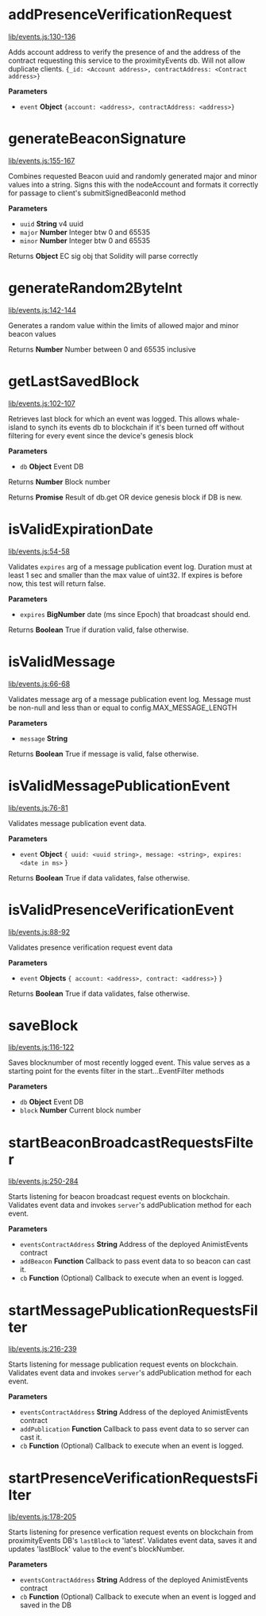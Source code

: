 # addPresenceVerificationRequest

[lib/events.js:130-136](https://github.com/animist-io/whale-island/blob/9f1f064020cded52f9f1787ceb2801ddb5659491/lib/events.js#L130-L136 "Source code on GitHub")

Adds account address to verify the presence of and the address of the contract requesting this service 
to the proximityEvents db. Will not allow duplicate clients.
`{_id: <Account address>, contractAddress: <Contract address>}`

**Parameters**

-   `event` **Object** `{account: <address>, contractAddress: <address>}`

# generateBeaconSignature

[lib/events.js:155-167](https://github.com/animist-io/whale-island/blob/9f1f064020cded52f9f1787ceb2801ddb5659491/lib/events.js#L155-L167 "Source code on GitHub")

Combines requested Beacon uuid and randomly generated major and minor
values into a string. Signs this with the nodeAccount and formats it correctly
for passage to client's submitSignedBeaconId method

**Parameters**

-   `uuid` **String** v4 uuid
-   `major` **Number** Integer btw 0 and 65535
-   `minor` **Number** Integer btw 0 and 65535

Returns **Object** EC sig obj that Solidity will parse correctly

# generateRandom2ByteInt

[lib/events.js:142-144](https://github.com/animist-io/whale-island/blob/9f1f064020cded52f9f1787ceb2801ddb5659491/lib/events.js#L142-L144 "Source code on GitHub")

Generates a random value within the limits of allowed major and minor beacon values

Returns **Number** Number between 0 and 65535 inclusive

# getLastSavedBlock

[lib/events.js:102-107](https://github.com/animist-io/whale-island/blob/9f1f064020cded52f9f1787ceb2801ddb5659491/lib/events.js#L102-L107 "Source code on GitHub")

Retrieves last block for which an event was logged. This allows whale-island to synch its 
events db to blockchain if it's been turned off without filtering for every event since
the device's genesis block

**Parameters**

-   `db` **Object** Event DB

Returns **Number** Block number

Returns **Promise** Result of db.get OR device genesis block if DB is new.

# isValidExpirationDate

[lib/events.js:54-58](https://github.com/animist-io/whale-island/blob/9f1f064020cded52f9f1787ceb2801ddb5659491/lib/events.js#L54-L58 "Source code on GitHub")

Validates `expires` arg of a message publication event log. Duration must at least 1 sec and 
smaller than the max value of uint32. If expires is before now, this test will return false.

**Parameters**

-   `expires` **BigNumber** date (ms since Epoch) that broadcast should end.

Returns **Boolean** True if duration valid, false otherwise.

# isValidMessage

[lib/events.js:66-68](https://github.com/animist-io/whale-island/blob/9f1f064020cded52f9f1787ceb2801ddb5659491/lib/events.js#L66-L68 "Source code on GitHub")

Validates message arg of a message publication event log. Message must be non-null and
less than or equal to config.MAX_MESSAGE_LENGTH

**Parameters**

-   `message` **String** 

Returns **Boolean** True if message is valid, false otherwise.

# isValidMessagePublicationEvent

[lib/events.js:76-81](https://github.com/animist-io/whale-island/blob/9f1f064020cded52f9f1787ceb2801ddb5659491/lib/events.js#L76-L81 "Source code on GitHub")

Validates message publication event data.

**Parameters**

-   `event` **Object** `{ uuid: <uuid string>, message: <string>, expires: <date in ms>` }

Returns **Boolean** True if data validates, false otherwise.

# isValidPresenceVerificationEvent

[lib/events.js:88-92](https://github.com/animist-io/whale-island/blob/9f1f064020cded52f9f1787ceb2801ddb5659491/lib/events.js#L88-L92 "Source code on GitHub")

Validates presence verification request event data

**Parameters**

-   `event` **Objects** `{ account: <address>, contract: <address>}` }

Returns **Boolean** True if data validates, false otherwise.

# saveBlock

[lib/events.js:116-122](https://github.com/animist-io/whale-island/blob/9f1f064020cded52f9f1787ceb2801ddb5659491/lib/events.js#L116-L122 "Source code on GitHub")

Saves blocknumber of most recently logged event. This value serves as a starting point for the 
events filter in the start...EventFilter methods

**Parameters**

-   `db` **Object** Event DB
-   `block` **Number** Current block number

# startBeaconBroadcastRequestsFilter

[lib/events.js:250-284](https://github.com/animist-io/whale-island/blob/9f1f064020cded52f9f1787ceb2801ddb5659491/lib/events.js#L250-L284 "Source code on GitHub")

Starts listening for beacon broadcast request events on blockchain. Validates event data and invokes `server`'s 
addPublication method for each event.

**Parameters**

-   `eventsContractAddress` **String** Address of the deployed AnimistEvents contract
-   `addBeacon` **Function** Callback to pass event data to so beacon can cast it.
-   `cb` **Function** (Optional) Callback to execute when an event is logged.

# startMessagePublicationRequestsFilter

[lib/events.js:216-239](https://github.com/animist-io/whale-island/blob/9f1f064020cded52f9f1787ceb2801ddb5659491/lib/events.js#L216-L239 "Source code on GitHub")

Starts listening for message publication request events on blockchain. Validates event data and invokes `server`'s 
addPublication method for each event.

**Parameters**

-   `eventsContractAddress` **String** Address of the deployed AnimistEvents contract
-   `addPublication` **Function** Callback to pass event data to so server can cast it.
-   `cb` **Function** (Optional) Callback to execute when an event is logged.

# startPresenceVerificationRequestsFilter

[lib/events.js:178-205](https://github.com/animist-io/whale-island/blob/9f1f064020cded52f9f1787ceb2801ddb5659491/lib/events.js#L178-L205 "Source code on GitHub")

Starts listening for presence verfication request events on blockchain from proximityEvents DB's 
`lastBlock` to 'latest'. Validates event data, saves it and updates 'lastBlock' value to the 
event's blockNumber.

**Parameters**

-   `eventsContractAddress` **String** Address of the deployed AnimistEvents contract
-   `cb` **Function** (Optional) Callback to execute when an event is logged and saved in the DB
